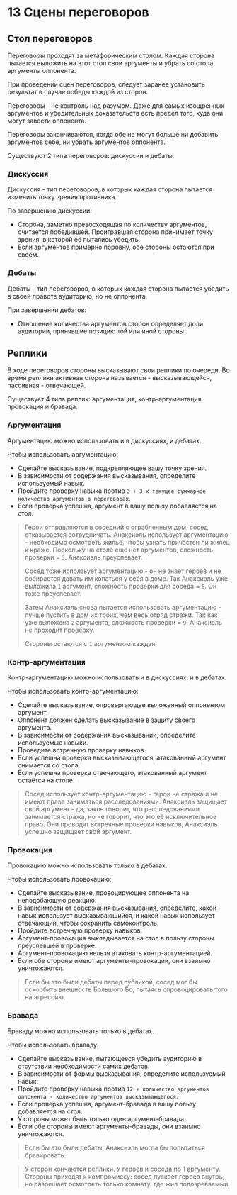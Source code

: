 # 13 Сцены переговоров

## Стол переговоров

Переговоры проходят за метафорическим столом.
Каждая сторона пытается выложить на этот стол свои аргументы и убрать со стола аргументы оппонента.

При проведении сцен переговоров, следует заранее установить результат в случае победы каждой из сторон.

Переговоры - не контроль над разумом.
Даже для самых изощренных аргументов и убедительных доказательств есть предел того, куда они могут завести оппонента.

Переговоры заканчиваются, когда обе не могут больше ни добавить аргументов себе, ни убрать аргументов оппонента.

Существуют 2 типа переговоров: дискуссии и дебаты.

### Дискуссия

Дискуссия - тип переговоров, в которых каждая сторона пытается изменить точку зрения противника.

По завершению дискуссии:
- Сторона, заметно превосходящая по количеству аргументов, считается победившей.
  Проигравшая сторона принимает точку зрения, в которой её пытались убедить.
- Если аргументов примерно поровну, обе стороны остаются при своём.

### Дебаты

Дебаты - тип переговоров, в которых каждая сторона пытается убедить в своей правоте аудиторию, но не оппонента.

При завершении дебатов:
- Отношение количества аргументов сторон определяет доли аудитории,
  принявшие позицию той или иной стороны.

## Реплики

В ходе переговоров стороны высказывают свои реплики по очереди.
Во время реплики активная сторона называется - высказывающейся, пассивная - отвечающей.

Существует 4 типа реплик: аргументация, контр-аргументация, провокация и бравада.

### Аргументация

Аргументацию можно использовать и в дискуссиях, и дебатах.

Чтобы использовать аргументацию:
- Сделайте высказывание, подкрепляющее вашу точку зрения.
- В зависимости от содержания высказывания, определите используемый навык.
- Пройдите проверку навыка против `3 + 3 x текущее суммарное количество аргументов в переговорах`.
- Если проверка успешна, аргумент в вашу пользу добавляется на стол.

>Герои отправляются в соседний с ограбленным дом, сосед отказывается сотрудничать.
>Анаксиэль использует аргументацию - необходимо осмотреть жильё, чтобы узнать причастен ли жилец к краже.
>Поскольку на столе ещё нет аргументов, сложность проверки = `3`. Анаксиэль преуспевает.
>
>Сосед тоже исползьует аргументацию - он не знает героев и не собирается давать им копаться у себя в доме.
>Так Анаксиэль уже выложила `1` аргумент, сложность проверки для соседа = `6`. Он тоже преуспевает.
>
>Затем Анаксиэль снова пытается использовать аргументацию - лучше пустить в дом их троих, чем весь отряд стражи.
>Так как уже выложена `2` аргумента, сложность проверки = `9`. Анаксиэль не проходит проверку.
>
>Стороны остаются с `1` аргументом каждая.

### Контр-аргументация

Контр-аргументацию можно использовать и в дискуссиях, и в дебатах.

Чтобы использовать контр-аргументацию:
- Сделайте высказывание, опровергающее выложенный оппонентом аргумент.
- Оппонент должен сделать высказывание в защиту своего аргумента.
- В зависимости от содержания высказываний, определите используемые навыки.
- Проведите встречную проверку навыков.
- Если успешна проверка высказывающегося, атакованный аргумент снимается со стола.
- Если успешна проверка отвечающего, атакованный аргумент остаётся на столе.

>Сосед использует контр-аргументацию - герои не стража и не имеют права заниматься расследованиями.
>Анаксиэль защищает свой аргумент - да, закон говорит, что расследованиями занимается стража,
>но не говорит, что это её исключительное право.
>Они проводят встречные проверки навыков, Анаксиэль успешно защищает свой аргумент.

### Провокация

Провокацию можно использовать только в дебатах.

Чтобы использовать провокацию:
- Сделайте высказывание, провоцирующее оппонента на неподобающую реакцию.
- В зависимости от содержания высказывания, определите, какой навык использует высказывающийся,
  и какой навык использует отвечающий, чтобы сохранить самоконтроль.
- Пройдите встречную проверку навыков.
- Аргумент-провокация выкладывается на стол в пользу стороны преуспевшей в проверке.
- Аргумент-провокацию нельзя атаковать контр-аргументацией.
- Если обе стороны имеют аргументы-провокации, они взаимно уничтожаются.

>Если бы это были дебаты перед публикой, сосед мог бы оскорбить внешность Большого Бо, пытаясь спровоцировать того на агрессию.

### Бравада

Браваду можно использовать только в дебатах.

Чтобы использовать браваду:
- Сделайте высказывание, пытающееся убедить аудиторию в отсутствии необходимости самих дебатов.
- В зависимости от формы высказывания, определите используемый навык.
- Пройдите проверку навыка против `12 + количество аргументов оппонента - количество аргументов высказывающегося`.
- Если проверка успешна, аргумент-бравада в вашу пользу добавляется на стол.
- У стороны может быть только один аргумент-бравада.
- Если обе стороны имеют аргументы-бравады, они взаимно уничтожаются.

>Если бы это были дебаты, Анаксиэль могла бы попытаться бравировать.

>У сторон кончаются реплики. У героев и соседа по 1 аргументу.
>Стороны приходят к компромиссу: сосед пускает героев внутрь, но разрешает осмотреть только комнату, где жил подозреваемый.
